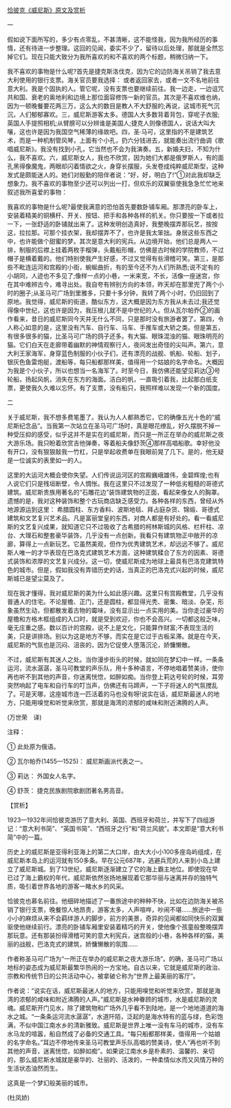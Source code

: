 [恰彼克《威尼斯》原文及赏析](https://www.vrrw.net/wx/12364.html)

一

假如说下面所写的，多少有点零乱，不甚清晰，这不能怪我，因为我所经历的事情，还有待进一步整理。这回的见闻，委实不少了，留待以后处理，那就是全然忘掉它们。现在只能大致分为我所喜欢的和不喜欢的两个标题，稍微归纳一下。

我不喜欢的事物是什么呢?首先是捷克斯洛伐克，因为它的边防海关吊销了我去意大利使用的银行支票。海关官员要我选择： 或者返回家去，或者一文不名地前往意大利。我是个固执的人。管它呢，没有支票也要继续前往。我一边走，一边诅咒共和国、衰老的奥地利和边境上那位面容修饰一新的官员。其次是不喜欢维也纳，因为一顿晚餐要花两三万，这么大的数目是教人不大舒服的;再说，这城市死气沉沉，人们郁郁寡欢。三，威尼斯游客太多。德国人大多数背着背包，穿呢子衣服;英国人手提照相机;从臂膀可以分辨谁是美国人;捷克人则像德国人，说话大叫大嚷，这也许是因为我国空气稀薄的缘故吧。四，圣·马可，这里指的不是建筑艺术，而是一种机制管风琴，上面有个小孔，扔六分钱进去，就能奏出流行曲调《歌唱威尼斯》。我没有找到小孔，它当然也不会为我演奏。五，新婚夫妇，不知为什么，我不喜欢。六，威尼斯女人，我也不欣赏，因为她们大都是俄罗斯人，有的面孔黑得像魔鬼，两眼却闪着情欲之火，身穿长摆服，头发卷成纯粹威尼斯型，这种发式是颇能迷人的。她们对殷勤的陪伴者说：“好，好，明白了!”①对此我却缺乏想象力。我不喜欢的事物至少还可以列出一打，但欢乐的双翼驱使我急急忙忙地来叙述我所喜爱的事物：

我喜欢的事物是什么呢?最使我满意的恐怕首先要数卧铺车厢。那漂亮的卧车上，安装着精美的铜横杆、开关、按钮、把手和各种各样的机关。你只要按一下或者拉一下，一张舒适的卧铺就出来了。这种发明创造真好，我整晚摆弄那玩艺，按按这，拉拉那。可那个挂衣架，我却摆弄不了，也许是我太笨拙。身居这些东西之中，也许能做个甜蜜的梦。其次是意大利的宪兵。从边境开始，他们总是两人一排，制服的后襟上挂着两枚手榴弹，头戴船形帽，仿佛是古时候的学院教师，不过帽子是横着戴的。他们特别使我产生好感，不过又觉得有些滑稽可笑。第三，是那些不毗连运河和宫殿的小街，蜿蜒曲折，有的至今还不为人们所熟悉;说不定有的小胡同，人迹也不多见了;像样一点的小巷，一米来宽，不长，活像一座迷宫，你在其中难辨古今，难寻出处。我自夸有辨别方向的本领，昨天却在那里兜了两个小时的圈子;从圣马可广场到里雅多，只要十多分钟，我转了两个小时，仍旧回到了原地。我觉得，威尼斯的街道，酷似东方，这大概是因为东方我从未去过;我还觉得像中世纪，这也许是因为，我压根儿就不是中世纪的人。但从瓦尔帕乔②的画作看来，昔日的威尼斯同今天并无什么不同，只是那时没有旅游者罢了。第四，令人称心如意的是，这里没有汽车、自行车、马车、手推车或大轿之类。但是第五，有很多很多的猫，比圣马可广场的鸽子还多。有大猫、眼珠混浊的猫、眼珠明亮的猫。它们白天在走廊带着幽默的神情观察行人，夜间发出奇怪的尖叫声。第六，意大利王家海军，身穿蓝色制服的小伙子们，还有漂亮的战舰、帆船、轮船、划子，银灰色鱼雷炮艇，渡船等，每只船都那样美，值得用一个姑娘的名字命名。大概因为我是个小伙子，所以也想当一名海军了。时至今日，我仿佛还能望见莉达③号轮船，扬起风帆，消失在东方的海面。洁白的帆，一直吸引着我，比起那白纸支票，更使我久久难以忘怀。有了支票，没有船只，我照样难以发现一个新的国度。



二

关于威尼斯，我不想多费笔墨了。我认为人人都熟悉它，它的确像五光十色的“威尼斯纪念品”。当我第一次站立在圣马可广场时，真是眼花缭乱，好久摆脱不掉一种受压抑的感受，似乎这并不是实在的威尼斯，而只是一所正在举办的威尼斯之夜大游乐场。我只盼着欣赏吉他弹奏，等着船夫像舒茨④那样高唱船歌。幸好他没有开口，没有狠狠敲我一竹杠，只是举起收费单在我眼前晃了几下。是的，他无疑是一位诚实的表里如一的人。

这里的大运河大概会使你失望。人们传说运河区的宫殿巍峨雄伟，金碧辉煌;也有人说它们只是残垣断壁，令人惆怅。我在这里只不过发现了一种低劣粗糙的哥德式建筑。威尼斯贵族用著名的“石雕花边”装饰建筑物的正面，看起来像女人的胸罩。遗憾的是，我对这种装饰和整个古玩商店缺乏感受力。各种各样的东西，曾经从外地源源运到这里： 希腊圆柱、东方香料、波斯地毯、拜占庭杂货、锦缎、哥德式建筑和文艺复兴艺术品。凡是富丽堂皇的东西，对商人都是有好处的。看一看威尼斯的文艺复兴成果，就知道它只不过吸收了古希腊的柯林斯城的风格、栏杆柱、凉台、大理石和整套豪华装饰，几乎没有一点创新。我看只有建筑物正中敞开的凉廊，算得上一点新玩艺。它虽然美观，但作为优秀建筑艺术，却远远不够了。威尼斯人唯一的才华表现在巴洛克式建筑艺术方面，这种建筑糅合了东方的因素、哥德式装饰和浓厚的文艺复兴成分。这一切，使威尼斯成为地球上最具有巴洛克建筑特色的城市。但是，假如我没有弄错历史的话，当真正的巴洛克式兴起的时候，威尼斯城已是望尘莫及了。

现在我才懂得，我对威尼斯的美为什么如此感兴趣。这里只有宫殿教堂，几乎没有普通人的住宅。不论屋檐、正门，还是圆柱，都显得光秃、密集、暗淡、杂芜，形象虽然生动，但都散发着古物的霉味，没有显示出一点实用的美。当你走过豪华的屋檐和方格木框组成的入口时，就是受到欢迎，你也不会高兴。一切都这般乏味，毫无庄重之感。数以百计的宫殿，说不上是文化，只能算作财富;不表现生活的美，只是讲排场。别以为这是地方不够，而实在是它过于古板呆滞。就是在今天，威尼斯的气氛也是沉闷、沮丧的，因为它促使人堕落沉沦，娇慵懒散。

不过，威尼斯有其迷人之处。当你漫步街头的时候，就如同在梦幻中一样。一条条运河，流水潺潺，圣马可教堂的声乐队，用十多种语言，不停地唱着赞美诗，使你再也听不到其他的声音，你迷离恍惚，如醉如痴。当你登上莉达号轮的时候，耳旁突然响起了电车和自行车的叮当声，仿佛还有马蹄声，一下子将迷人的气氛搅乱了。可是天哪，这座城市连一匹活着的马也没有呀!说实在话，威尼斯最迷人的地方，只能用嗅觉和听觉来欣赏，那就是海湾的浓郁的咸味和附近沸腾的人声。

(万世荣　译)

注释：

① 此处原为俄语。

② 瓦尔帕乔(1455—1525)： 威尼斯画派代表之一。

③ 莉达： 外国女人名字。

④ 舒茨： 捷克民族剧院歌剧团著名男高音。

【赏析】

1923—1932年间恰彼克游历了意大利、英国、西班牙和荷兰，并写下了四组游记：“意大利书简”、“英国书简”、“西班牙之行”和“荷兰风貌”。本文即是“意大利书简”中的一篇。

历史上的威尼斯是亚得利亚海上的第二大口岸，由大大小小100多座岛屿组成，在威尼斯本岛上的运河就有150多条。早在公元687年，逃避兵荒的人来到小岛上建立了威尼斯城。到了13世纪，威尼斯逐渐建立了它的海上霸主地位。即使现在早已过了海上霸权的年代，威尼斯依然张扬地展现着它那华丽与迷离并存的独特气质，吸引着世界各地的游客一睹水乡的风采。

恰彼克也慕名前往。他细碎地描述了一番旅途中的种种不快，比如在边防海关被吊销了银行支票，晚餐惊人地昂贵，游客太多，人声喧哗，吵闹不堪……旅途中一些小小的麻烦从来不会羁绊游人的脚步，前方的美景，奇异的见闻都如同快乐的双翼驱使他继续前行。漂亮的卧铺车厢里安装着精巧的开关，使他像个孩童般整晚摆弄那玩意。还有那装扮得滑稽可笑的意大利宪兵，迷宫般的小巷，各种各样的猫，美丽的战舰，巴洛克式的建筑，娇慵懒散的氛围……

作者称圣马可广场为“一所正在举办的威尼斯之夜大游乐场”。的确，圣马可广场以地标的姿态成为威尼斯最繁华热闹的一方宝地。自古以来，它就是威尼斯的政治、宗教和传统节日的公共活动中心，被拿破仑称为“世界上最美丽的客厅”。

作者说：“说实在话，威尼斯最迷人的地方，只能用嗅觉和听觉来欣赏，那就是海湾的浓郁的咸味和附近沸腾的人声。”威尼斯是水神眷顾的城市，水是威尼斯的灵魂。威尼斯开门见水，除了建筑物和广场外几乎看不到陆地，是一个地地道道的海水之城。“一条条运河流水潺潺”，水道阡陌，泛起的是海水特有的蓝与绿，色彩饱满，不似中国江南水乡的清新雅致。威尼斯是世界上唯一没有车马的城市，没有车水马龙的喧嚣，船自然成了必备的交通工具。“每只船都那样美，值得用一个姑娘的名字命名。”耳边不停地传来圣马可教堂声乐队高唱的赞美诗，使人“再也听不到其他的声音，迷离恍惚，如醉如痴”。如果说江南水乡是朴素的、温馨的、亲切的，那么威尼斯水城就是豪华的、壮丽的、活泼的，一种柔情似水而又风情万种的生活状态油然而生。

这真是一个梦幻般美丽的城市。

(杜凤娇)

